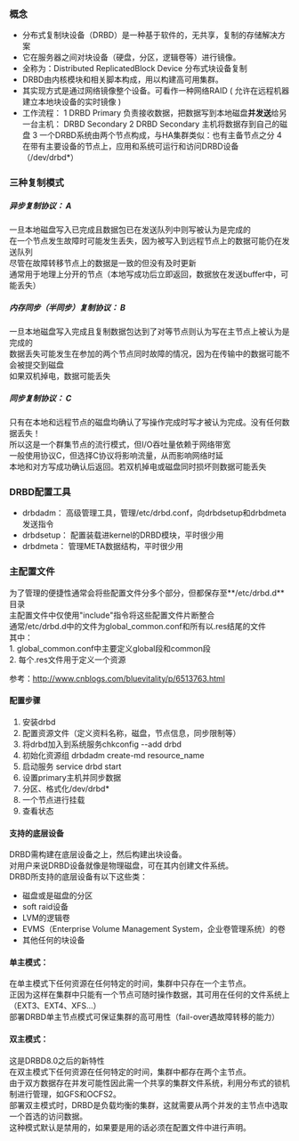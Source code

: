 ### 概念
* 分布式复制块设备（DRBD）是一种基于软件的，无共享，复制的存储解决方案
* 它在服务器之间对块设备（硬盘，分区，逻辑卷等）进行镜像。
* 全称为：Distributed ReplicatedBlock Device 分布式块设备复制
* DRBD由内核模块和相关脚本构成，用以构建高可用集群。
* 其实现方式是通过网络镜像整个设备。可看作一种网络RAID ( 允许在远程机器建立本地块设备的实时镜像 )
* 工作流程：
    1 DRBD Primary 负责接收数据，把数据写到本地磁盘**并发送**给另一台主机： DRBD Secondary
    2 DRBD Secondary 主机将数据存到自己的磁盘
    3 一个DRBD系统由两个节点构成，与HA集群类似：也有主备节点之分
    4 在带有主要设备的节点上，应用和系统可运行和访问DRBD设备（/dev/drbd*）

### 三种复制模式
##### 异步复制协议： A
一旦本地磁盘写入已完成且数据包已在发送队列中则写被认为是完成的  
在一个节点发生故障时可能发生丢失，因为被写入到远程节点上的数据可能仍在发送队列  
尽管在故障转移节点上的数据是一致的但没有及时更新  
通常用于地理上分开的节点（本地写成功后立即返回，数据放在发送buffer中，可能丢失） 
##### 内存同步（半同步）复制协议： B
一旦本地磁盘写入完成且复制数据包达到了对等节点则认为写在主节点上被认为是完成的  
数据丢失可能发生在参加的两个节点同时故障的情况，因为在传输中的数据可能不会被提交到磁盘  
如果双机掉电，数据可能丢失
##### 同步复制协议： C
只有在本地和远程节点的磁盘均确认了写操作完成时写才被认为完成。没有任何数据丢失！  
所以这是一个群集节点的流行模式，但I/O吞吐量依赖于网络带宽  
一般使用协议C，但选择C协议将影响流量，从而影响网络时延  
本地和对方写成功确认后返回。若双机掉电或磁盘同时损坏则数据可能丢失  

### DRBD配置工具
* drbdadm：       高级管理工具，管理/etc/drbd.conf，向drbdsetup和drbdmeta发送指令
* drbdsetup：     配置装载进kernel的DRBD模块，平时很少用
* drbdmeta：      管理META数据结构，平时很少用

### 主配置文件
为了管理的便捷性通常会将些配置文件分多个部分，但都保存至**/etc/drbd.d**目录  
主配置文件中仅使用"include"指令将这些配置文件片断整合  
通常/etc/drbd.d中的文件为global_common.conf和所有以.res结尾的文件  
其中：  
    1. global_common.conf中主要定义global段和common段  
    2. 每个.res文件用于定义一个资源  
    
参考：http://www.cnblogs.com/bluevitality/p/6513763.html  

#### 配置步骤
1. 安装drbd  
2. 配置资源文件（定义资料名称，磁盘，节点信息，同步限制等）  
3. 将drbd加入到系统服务chkconfig --add drbd   
4. 初始化资源组 drbdadm create-md resource_name  
5. 启动服务 service drbd start  
6. 设置primary主机并同步数据  
7. 分区、格式化/dev/drbd\*  
8. 一个节点进行挂载  
9. 查看状态  


#### 支持的底层设备
DRBD需构建在底层设备之上，然后构建出块设备。  
对用户来说DRBD设备就像是物理磁盘，可在其内创建文件系统。  
DRBD所支持的底层设备有以下这些类：  
* 磁盘或是磁盘的分区  
* soft raid设备  
* LVM的逻辑卷  
* EVMS（Enterprise Volume Management System，企业卷管理系统）的卷  
* 其他任何的块设备  


#### 单主模式：
在单主模式下任何资源在任何特定的时间，集群中只存在一个主节点。  
正因为这样在集群中只能有一个节点可随时操作数据，其可用在任何的文件系统上（EXT3、EXT4、XFS...）  
部署DRBD单主节点模式可保证集群的高可用性（fail-over遇故障转移的能力）  
 
#### 双主模式：
这是DRBD8.0之后的新特性  
在双主模式下任何资源在任何特定的时间，集群中都存在两个主节点。  
由于双方数据存在并发可能性因此需一个共享的集群文件系统，利用分布式的锁机制进行管理，如GFS和OCFS2。  
部署双主模式时，DRBD是负载均衡的集群，这就需要从两个并发的主节点中选取一个首选的访问数据。  
这种模式默认是禁用的，如果要是用的话必须在配置文件中进行声明。  

















